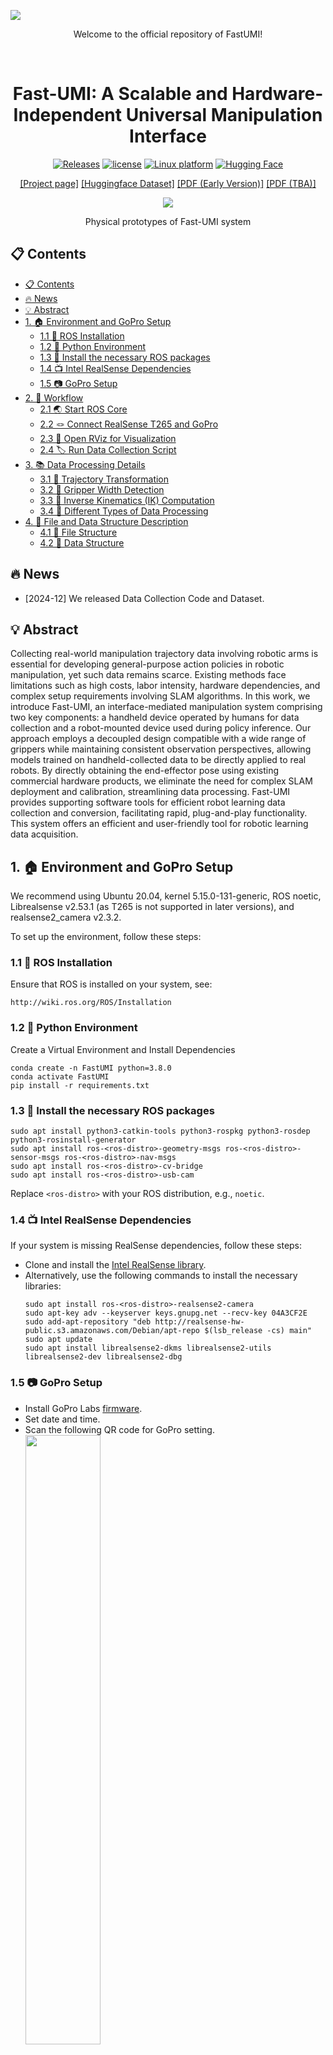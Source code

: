 ![](docs/fastumi-data.png)

<p align="center">
Welcome to the official repository of FastUMI!
</p>

<br>
<p align="center">
<h1 align="center"><strong>Fast-UMI: A Scalable and Hardware-Independent Universal Manipulation Interface</strong></h1>
</p>

<div id="top" align="center">

[![Releases](https://img.shields.io/github/release/Zhefan-Xu/CERLAB-UAV-Autonomy.svg)]([https://github.com/Zhefan-Xu/CERLAB-UAV-Autonomy/releases](https://github.com/zxzm-zak/AlignBot/blob/main/README.md))
[![license](https://img.shields.io/badge/License-MIT-green.svg)](https://opensource.org/licenses/MIT) 
[![Linux platform](https://img.shields.io/badge/platform-linux--64-orange.svg)](https://releases.ubuntu.com/20.04/)
[![Hugging Face](https://img.shields.io/badge/Hugging%20Face-FastUMI_Data-blue.svg)](https://huggingface.co/datasets/cpa2001/FastUMI_Data)

[[Project page]](https://fastumi.com/)
[[Huggingface Dataset]](https://huggingface.co/datasets/IPEC-COMMUNITY/FastUMI-Data)
[[PDF (Early Version)]](https://arxiv.org/abs/2409.19499)
[[PDF (TBA)]](https://fastumi.com/)

![](docs/fastumi.jpg)

Physical prototypes of Fast-UMI system

</div>

## 📋 Contents

- [📋 Contents](#-contents)
- [🔥 News](#-news)
- [💡 Abstract](#-abstract)
- [1. 🏠 Environment and GoPro Setup](#1--environment-and-gopro-setup)
  - [1.1 🚀 ROS Installation](#11--ros-installation)
  - [1.2 🔭 Python Environment](#12--python-environment)
  - [1.3 🛒 Install the necessary ROS packages](#13--install-the-necessary-ros-packages)
  - [1.4 📺 Intel RealSense Dependencies](#14--intel-realsense-dependencies)
  - [1.5 📷 GoPro Setup](#15--gopro-setup)
- [2. 📝 Workflow](#2--workflow)
  - [2.1 🌏 Start ROS Core](#21--start-ros-core)
  - [2.2 🪢 Connect RealSense T265 and GoPro](#22--connect-realsense-t265-and-gopro)
  - [2.3 🎇 Open RViz for Visualization](#23--open-rviz-for-visualization)
  - [2.4 🏷️ Run Data Collection Script](#24-️-run-data-collection-script)
- [3. 📚 Data Processing Details](#3--data-processing-details)
  - [3.1 🤝 Trajectory Transformation](#31--trajectory-transformation)
  - [3.2 📸 Gripper Width Detection](#32--gripper-width-detection)
  - [3.3 🏹 Inverse Kinematics (IK) Computation](#33--inverse-kinematics-ik-computation)
  - [3.4 🎄 Different Types of Data Processing](#34--different-types-of-data-processing)
- [4. 📠 File and Data Structure Description](#4--file-and-data-structure-description)
  - [4.1 📖 File Structure](#41--file-structure)
  - [4.2 📜 Data Structure](#42--data-structure)


## 🔥 News
- [2024-12] We released Data Collection Code and Dataset.

## 💡 Abstract

Collecting real-world manipulation trajectory data involving robotic arms is essential for developing general-purpose action policies in robotic manipulation, yet such data remains scarce. Existing methods face limitations such as high costs, labor intensity, hardware dependencies, and complex setup requirements involving SLAM algorithms. In this work, we introduce Fast-UMI, an interface-mediated manipulation system comprising two key components: a handheld device operated by humans for data collection and a robot-mounted device used during policy inference. Our approach employs a decoupled design compatible with a wide range of grippers while maintaining consistent observation perspectives, allowing models trained on handheld-collected data to be directly applied to real robots. By directly obtaining the end-effector pose using existing commercial hardware products, we eliminate the need for complex SLAM deployment and calibration, streamlining data processing. Fast-UMI provides supporting software tools for efficient robot learning data collection and conversion, facilitating rapid, plug-and-play functionality. This system offers an efficient and user-friendly tool for robotic learning data acquisition.


## 1. 🏠 Environment and GoPro Setup

We recommend using Ubuntu 20.04, kernel 5.15.0-131-generic, ROS noetic, Librealsense v2.53.1 (as T265 is not supported in later versions), and realsense2_camera v2.3.2.

To set up the environment, follow these steps:

### 1.1 🚀 ROS Installation  

Ensure that ROS is installed on your system, see:
    
    http://wiki.ros.org/ROS/Installation

### 1.2 🔭 Python Environment

Create a Virtual Environment and Install Dependencies

    conda create -n FastUMI python=3.8.0
    conda activate FastUMI
    pip install -r requirements.txt

### 1.3 🛒 Install the necessary ROS packages

    sudo apt install python3-catkin-tools python3-rospkg python3-rosdep python3-rosinstall-generator
    sudo apt install ros-<ros-distro>-geometry-msgs ros-<ros-distro>-sensor-msgs ros-<ros-distro>-nav-msgs
    sudo apt install ros-<ros-distro>-cv-bridge
    sudo apt install ros-<ros-distro>-usb-cam

Replace `<ros-distro>` with your ROS distribution, e.g., `noetic`.

### 1.4 📺 Intel RealSense Dependencies
If your system is missing RealSense dependencies, follow these steps:
- Clone and install the [Intel RealSense library](https://github.com/IntelRealSense/librealsense).
- Alternatively, use the following commands to install the necessary libraries:
  ```
  sudo apt install ros-<ros-distro>-realsense2-camera
  sudo apt-key adv --keyserver keys.gnupg.net --recv-key 04A3CF2E
  sudo add-apt-repository "deb http://realsense-hw-public.s3.amazonaws.com/Debian/apt-repo $(lsb_release -cs) main"
  sudo apt update
  sudo apt install librealsense2-dkms librealsense2-utils librealsense2-dev librealsense2-dbg
  ```

### 1.5 📷 GoPro Setup
* Install GoPro Labs [firmware](https://gopro.github.io/labs/).
* Set date and time.
* Scan the following QR code for GoPro setting.
<br><img width="50%" src="camera_setting_code.jpg">
---

## 2. 📝 Workflow

### 2.1 🌏 Start ROS Core
Start the ROS master node:

    roscore

### 2.2 🪢 Connect RealSense T265 and GoPro
Launch the RealSense and USB camera nodes:

    roslaunch realsense2_camera rs_t265.launch
    roslaunch usb_cam usb_cam-test.launch

### 2.3 🎇 Open RViz for Visualization
Launch RViz:

    rviz

- Add **Odometry** and **Image** topics to visualize the data from the RealSense and GoPro cameras.

### 2.4 🏷️ Run Data Collection Script
- Update the data saving path in the script.
- Run the data collection script:

      python data_collection.py

Alternatively, use the provided shell script.

---

## 3. 📚 Data Processing Details
### 3.1 🤝 Trajectory Transformation
- The raw data consists of the RealSense T265 trajectory.
- An **offset** is added to transform the T265 trajectory into the TCP (Tool Center Point) trajectory.
- Coordinate transformations are applied during this process to map the T265 trajectory to the TCP trajectory.
- The `offset` field in the `config.json` file contains the offsets for the T265 to TCP transformation in the x-axis and z-axis directions.

### 3.2 📸 Gripper Width Detection
- The gripper width is detected using ArUco markers attached to the gripper.
- If any frame fails to detect all the markers, the gripper width is interpolated to ensure complete data.
- The `distances` field in the `config.json` file contains the maximum and minimum pixel distances of the markers in the image (`marker_max` and `marker_min`), as well as the actual maximum gripper width of the robot (`gripper_max`).

### 3.3 🏹 Inverse Kinematics (IK) Computation
- A simple IK computation is implemented to convert TCP data into the corresponding absolute joint angles of the robot arm, which facilitates ACT model training.
- To calculate IK, the distance from the TCP to the flange must be obtained. The `distances` field in the `config.json` file includes this distance as `flange_to_tcp`.

### 3.4 🎄 Different Types of Data Processing
- To accommodate different types of algorithms, the scripts `data_processing_to_joint.py` and `data_processing_to_tcp.py` provide methods for generating the absolute joint angles and TCP data of the robot arm, respectively.
- To ensure compatibility with other UMI-Like datasets and facilitate adaptation to **Diffusion Policy**, we provide the script `data_processing_tcp_to_dp.py` to convert TCP data from HDF5 format into **Zarr** as the container for training datasets. Zarr is similar to HDF5 but offers better flexibility in terms of storage backends, chunking, compression, and parallel access.

## 4. 📠 File and Data Structure Description

### 4.1 📖 File Structure

The file structure generated by the `data_collection.py` script is as follows:

```plaintext
data_dir/
└── dataset/
    └── <task>/
        ├── camera/
        │   ├── temp_video_0.mp4
        │   ├── temp_video_1.mp4
        │   ├── ...
        │   └── images/
        │       ├── 0.jpg
        │       ├── 1.jpg
        │       └── ...
        ├── csv/
        │   ├── temp_trajectory.csv
        │   ├── temp_video_timestamps.csv
        │   ├── frame_timestamps.csv
        │   └── ...
        ├── states.csv
        ├── episode_0.hdf5
        ├── episode_1.hdf5
        └── ... 
```

### 4.2 📜 Data Structure

Below are detailed descriptions of each file generated by `data_collection.py`:

- hdf5

  Purpose: Each HDF5 file corresponds to a single episode and encapsulates both observational data and actions. Below is the hierarchical structure of the HDF5 file:

  ```plaintext
  episode_<idx>.hdf5
  ├── observations/
  │   ├── images/
  │   │   └── <camera_name_1> (Dataset)
  │   └── qpos (Dataset)
  ├── action (Dataset)
  └── attributes/
      └── sim = False
  ```

  Attributes:
  - sim
    - Type: Boolean
    - Value: False
    - Description: Indicates whether the data was recorded in simulation (True) or real-world (False).
  
  Groups and Datasets
  - observations/
    - images/
      - Description: Stores image data from camera.
      - Datasets:
        - front
        - Type: Dataset containing image arrays.
        - Shape: (num_frames, height=1920, width=1080, channels=3)
        - Data Type: uint8
        - Compression: gzip with compression level 4.
    - qpos
      - Type: Dataset
      - Shape: (num_timesteps, 7)
      - Description: Stores position and orientation data for each timestep.
      - Columns: [Pos X, Pos Y, Pos Z, Q_X, Q_Y, Q_Z, Q_W]
  - action
    - Type: Dataset
    - Shape: (num_timesteps, 7)
    - Description: Stores action data corresponding to each timestep. In this script, actions mirror the qpos data.
    - Columns: [Pos X, Pos Y, Pos Z, Q_X, Q_Y, Q_Z, Q_W]

- states.csv

  Purpose: Logs state information including positions and orientations over time for all episodes.

  Columns:
    | Column Name          | Description                                      |
    |----------------------|--------------------------------------------------|
    | Index                | Sequential index of the state entry              |
    | Start Time           | Epoch time when the episode started              |
    | Trajectory Timestamp | Timestamp of the trajectory data                 |
    | Frame Timestamp      | Timestamp of the corresponding video frame       |
    | Pos X, Pos Y, Pos Z  | Position coordinates in 3D space (meters)        |
    | Q_X, Q_Y, Q_Z, Q_W   | Orientation represented as a quaternion          |

- temp_trajectory.csv

  Purpose: Temporarily stores trajectory data (position and orientation) during an episode.

  Columns:
  | Column Name | Description                               |
  |-------------|-------------------------------------------|
  | Timestamp   | Unix timestamp of the trajectory data      |
  | Pos X       | X-coordinate of position (meters)          |
  | Pos Y       | Y-coordinate of position (meters)          |
  | Pos Z       | Z-coordinate of position (meters)          |
  | Q_X         | X-component of orientation quaternion      |
  | Q_Y         | Y-component of orientation quaternion      |
  | Q_Z         | Z-component of orientation quaternion      |
  | Q_W         | W-component of orientation quaternion      |

- temp_video_timestamps.csv

  Purpose: Temporarily stores timestamps corresponding to each video frame.

  Columns:
  | Column Name | Description                             |
  |-------------|-----------------------------------------|
  | Frame Index | Sequential index of the video frame     |
  | Timestamp   | Unix timestamp when the frame was captured |

- frame_timestamps.csv

  Purpose: Records the timestamp of the first frame for each episode.

  Columns:
  | Column Name   | Description                       |
  |---------------|-----------------------------------|
  | Episode Index | Index of the episode              |
  | Timestamp     | Unix timestamp of the first frame |
